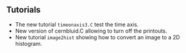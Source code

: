 

## Tutorials

-   The new tutorial `timeonaxis3.C` test the time axis.
-   New version of cernbluid.C allowing to turn off the printouts.
-   New tutorial `image2hist` showing how to convert an image to a 2D
    histogram.

